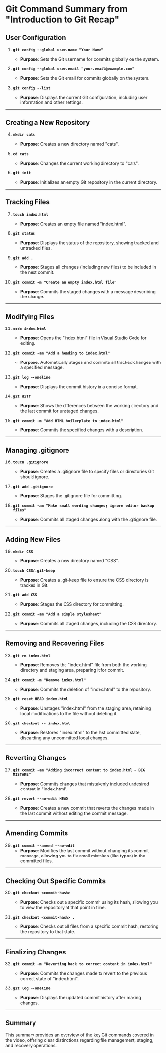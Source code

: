 # Git Command Summary from "Introduction to Git Recap"  

## User Configuration  
1. **`git config --global user.name "Your Name"`**  
   - **Purpose**: Sets the Git username for commits globally on the system.  

2. **`git config --global user.email "your.email@example.com"`**  
   - **Purpose**: Sets the Git email for commits globally on the system.  

3. **`git config --list`**  
   - **Purpose**: Displays the current Git configuration, including user information and other settings.  

---  

## Creating a New Repository  
4. **`mkdir cats`**  
   - **Purpose**: Creates a new directory named "cats".  

5. **`cd cats`**  
   - **Purpose**: Changes the current working directory to "cats".  

6. **`git init`**  
   - **Purpose**: Initializes an empty Git repository in the current directory.  

---  

## Tracking Files  
7. **`touch index.html`**  
   - **Purpose**: Creates an empty file named "index.html".  

8. **`git status`**  
   - **Purpose**: Displays the status of the repository, showing tracked and untracked files.  

9. **`git add .`**  
   - **Purpose**: Stages all changes (including new files) to be included in the next commit.  

10. **`git commit -m "Create an empty index.html file"`**  
    - **Purpose**: Commits the staged changes with a message describing the change.  

---  

## Modifying Files  
11. **`code index.html`**  
    - **Purpose**: Opens the "index.html" file in Visual Studio Code for editing.  

12. **`git commit -am "Add a heading to index.html"`**  
    - **Purpose**: Automatically stages and commits all tracked changes with a specified message.  

13. **`git log --oneline`**  
    - **Purpose**: Displays the commit history in a concise format.  

14. **`git diff`**  
    - **Purpose**: Shows the differences between the working directory and the last commit for unstaged changes.  

15. **`git commit -m "Add HTML boilerplate to index.html"`**  
    - **Purpose**: Commits the specified changes with a description.  

---  

## Managing .gitignore  
16. **`touch .gitignore`**  
    - **Purpose**: Creates a .gitignore file to specify files or directories Git should ignore.  

17. **`git add .gitignore`**  
    - **Purpose**: Stages the .gitignore file for committing.  

18. **`git commit -am "Make small wording changes; ignore editor backup files"`**  
    - **Purpose**: Commits all staged changes along with the .gitignore file.  

---  

## Adding New Files  
19. **`mkdir CSS`**  
    - **Purpose**: Creates a new directory named "CSS".  

20. **`touch CSS/.git-keep`**  
    - **Purpose**: Creates a .git-keep file to ensure the CSS directory is tracked in Git.  

21. **`git add CSS`**  
    - **Purpose**: Stages the CSS directory for committing.  

22. **`git commit -am "Add a simple stylesheet"`**  
    - **Purpose**: Commits all staged changes, including the CSS directory.  

---  

## Removing and Recovering Files  
23. **`git rm index.html`**  
    - **Purpose**: Removes the "index.html" file from both the working directory and staging area, preparing it for commit.  

24. **`git commit -m "Remove index.html"`**  
    - **Purpose**: Commits the deletion of "index.html" to the repository.  

25. **`git reset HEAD index.html`**  
    - **Purpose**: Unstages "index.html" from the staging area, retaining local modifications to the file without deleting it.  

26. **`git checkout -- index.html`**  
    - **Purpose**: Restores "index.html" to the last committed state, discarding any uncommitted local changes.  

---  

## Reverting Changes  
27. **`git commit -am "Adding incorrect content to index.html - BIG MISTAKE"`**  
    - **Purpose**: Commits changes that mistakenly included undesired content in "index.html".  

28. **`git revert --no-edit HEAD`**  
    - **Purpose**: Creates a new commit that reverts the changes made in the last commit without editing the commit message.  

---  

## Amending Commits  
29. **`git commit --amend --no-edit`**  
    - **Purpose**: Modifies the last commit without changing its commit message, allowing you to fix small mistakes (like typos) in the committed files.  

---  

## Checking Out Specific Commits  
30. **`git checkout <commit-hash>`**  
    - **Purpose**: Checks out a specific commit using its hash, allowing you to view the repository at that point in time.  

31. **`git checkout <commit-hash> .`**  
    - **Purpose**: Checks out all files from a specific commit hash, restoring the repository to that state.  

---  

## Finalizing Changes  
32. **`git commit -m "Reverting back to correct content in index.html"`**  
    - **Purpose**: Commits the changes made to revert to the previous correct state of "index.html".  

33. **`git log --oneline`**  
    - **Purpose**: Displays the updated commit history after making changes.  

---  

## Summary  
This summary provides an overview of the key Git commands covered in the video, offering clear distinctions regarding file management, staging, and recovery operations.